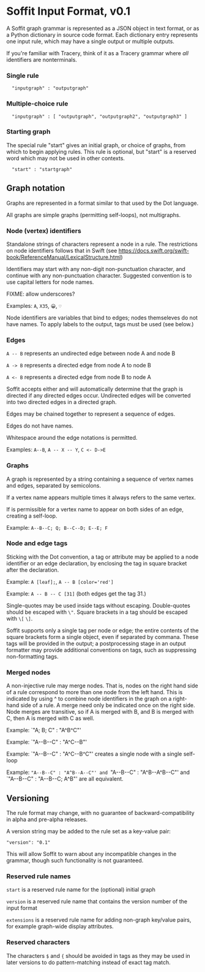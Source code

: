 # Soffit Input Format, v0.1

A Soffit graph grammar is represented as a JSON object in text format, or
as a Python dictionary in source code format.  Each dictionary entry represents
one input rule, which may have a single output or multiple outputs.

If you're familiar with Tracery, think of it as a Tracery grammar where *all*
identifiers are nonterminals.

### Single rule

```
  "inputgraph" : "outputgraph"
```

### Multiple-choice rule

```
  "inputgraph" : [ "outputgraph", "outputgraph2", "outputgraph3" ]
```

### Starting graph

The special rule "start" gives an initial graph, or choice of graphs, from
which to begin applying rules.  This rule is optional, but "start" is a
reserved word which may not be used in other contexts.

```
  "start" : "startgraph"
```

## Graph notation

Graphs are represented in a format similar to that used by the Dot language.

All graphs are simple graphs (permitting self-loops), not multigraphs.

### Node (vertex) identifiers

Standalone strings of characters represent a node in a rule.  The restrictions
on node identifiers follows that in Swift (see
https://docs.swift.org/swift-book/ReferenceManual/LexicalStructure.html)

Identifiers may start with any non-digit non-punctuation character, and
continue with any non-punctuation character.  Suggested convention is to
use capital letters for node names.

FIXME: allow underscores?

Examples: `A`, `X35`, `😀`, `♡`

Node identifiers are variables that bind to edges; nodes themseleves do not
have names.  To apply labels to the output, tags must be used (see below.)

### Edges

`A -- B` represents an undirected edge between node A and node B

`A -> B` represents a directed edge from node A to node B

`A <- B` represents a directed edge from node B to node A

Soffit accepts either and will automatically determine that the graph is
directed if any directed edges occur.  Undirected edges will be converted into
two directed edges in a directed graph.

Edges may be chained together to represent a sequence of edges.

Edges do not have names.

Whitespace around the edge notations is permitted.

Examples: `A--B`, `A -- X -- Y`, `C <- D->E`

### Graphs

A graph is represented by a string containing a sequence of vertex names
and edges, separated by semicolons.

If a vertex name appears multiple times it always refers to the same vertex.

If is permissible for a vertex name to appear on both sides of an edge,
creating a self-loop.

Example: `A--B--C; Q; B--C--D; E--E; F`

### Node and edge tags

Sticking with the Dot convention, a tag or attribute may be applied to a
node identifier or an edge declaration, by enclosing the tag in square
bracket after the declaration.

Example: `A [leaf];`, `A -- B [color='red']`

Example: `A -- B -- C [31]` (both edges get the tag 31.)

Single-quotes may be used inside tags without escaping.  Double-quotes should
be escaped with `\"`. Square brackets in a tag should be escaped with `\[` `\]`.

Soffit supports only a single tag per node or edge; the entire contents of
the square brackets form a single object, even if separated by commana. These
tags will be provided in the output; a postprocessing stage in an output
formatter may provide additional conventions on tags, such as suppressing
non-formatting tags.

### Merged nodes

A non-injective rule may merge nodes.  That is, nodes on the right hand side of a rule
correspond to more than one node from the left hand.  This is indicated by using ^ to combine
node identifiers in the graph on a right-hand side of a rule.  A merge need only be indicated once
on the right side.  Node merges are transitive, so if A is merged with B, and B is merged with C,
then A is merged with C as well.

Example: `"A; B; C" : "A^B^C"'

Example: `"A--B--C" : "A^C--B"'

Example: `"A--B--C" : "A^C--B^C"' creates a single node with a single self-loop

Example: `"A--B--C" : "A^B--A--C"' and `"A--B--C" : "A^B--A^B--C"' and `"A--B--C" : "A--B--C; A^B"' are all equivalent. 


## Versioning

The rule format may change, with no guarantee of backward-compatibility in
alpha and pre-alpha releases.

A version string may be added to the rule set as a key-value pair:

`"version": "0.1"`

This will allow Soffit to warn about any incompatible changes in the grammar,
though such functionality is not guaranteed.

### Reserved rule names

`start` is a reserved rule name for the (optional) initial graph

`version` is a reserved rule name that contains the version number of the
input format

`extensions` is a reserved rule name for adding non-graph key/value pairs, for
example graph-wide display attributes.

### Reserved characters

The characters `$` and `{` should be avoided in tags as they may be used
in later versions to do pattern-matching instead of exact tag match.